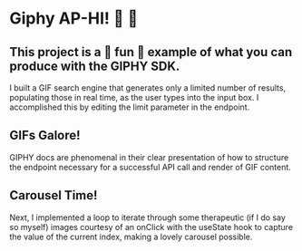 # Giphy AP-HI! :wave: :wave:

## This project is a :tada: fun :tada: example of what you can produce with the GIPHY SDK.

I built a GIF search engine that generates only a limited number of results, populating those in real time, as the user types into the input box. I accomplished this by editing the limit parameter in the endpoint.

## GIFs Galore!

GIPHY docs are phenomenal in their clear presentation of how to structure the endpoint necessary for a successful API call and render of GIF content.

## Carousel Time!

Next, I implemented a loop to iterate through some therapeutic (if I do say so myself) images courtesy of an onClick with the useState hook to capture the value of the current index, making a lovely carousel possible.
